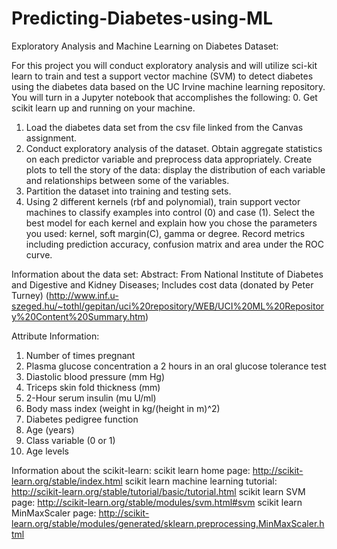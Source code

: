 # Predicting-Diabetes-using-ML

Exploratory Analysis and Machine Learning on Diabetes Dataset:

For this project you will conduct exploratory analysis and will utilize sci-kit learn to train and test
a support vector machine (SVM) to detect diabetes using the diabetes data based on the UC Irvine
machine learning repository. You will turn in a Jupyter notebook that accomplishes the following:
0. Get scikit learn up and running on your machine.
1. Load the diabetes data set from the csv file linked from the Canvas assignment.
2. Conduct exploratory analysis of the dataset. Obtain aggregate statistics on each predictor
variable and preprocess data appropriately. Create plots to tell the story of the data: display
the distribution of each variable and relationships between some of the variables.
3. Partition the dataset into training and testing sets.
4. Using 2 different kernels (rbf and polynomial), train support vector machines to classify
examples into control (0) and case (1). Select the best model for each kernel and explain
how you chose the parameters you used: kernel, soft margin(C), gamma or degree. Record
metrics including prediction accuracy, confusion matrix and area under the ROC curve.

Information about the data set:
Abstract: From National Institute of Diabetes and Digestive and Kidney Diseases; Includes cost data
(donated by Peter Turney)
(http://www.inf.u-szeged.hu/~tothl/gepitan/uci%20repository/WEB/UCI%20ML%20Repository%20Content%20Summary.htm)

Attribute Information:
1. Number of times pregnant
2. Plasma glucose concentration a 2 hours in an oral glucose tolerance test
3. Diastolic blood pressure (mm Hg)
4. Triceps skin fold thickness (mm)
5. 2-Hour serum insulin (mu U/ml)
6. Body mass index (weight in kg/(height in m)^2)
7. Diabetes pedigree function
8. Age (years)
9. Class variable (0 or 1)
10. Age levels

Information about the scikit-learn:
scikit learn home page: http://scikit-learn.org/stable/index.html
scikit learn machine learning tutorial: http://scikit-learn.org/stable/tutorial/basic/tutorial.html
scikit learn SVM page: http://scikit-learn.org/stable/modules/svm.html#svm
scikit learn MinMaxScaler page:
http://scikit-learn.org/stable/modules/generated/sklearn.preprocessing.MinMaxScaler.html
